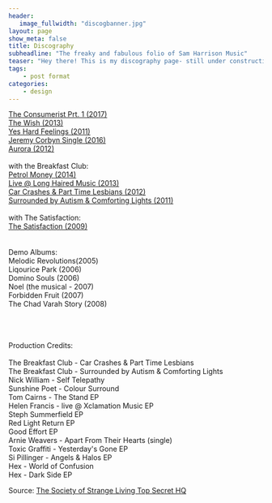 ```yaml
---
header:
   image_fullwidth: "discogbanner.jpg"
layout: page
show_meta: false
title: Discography
subheadline: "The freaky and fabulous folio of Sam Harrison Music"
teaser: "Hey there! This is my discography page- still under construction as the crow flies, but on the way!!! "
tags:
    - post format
categories:
    - design 
---
```

<!--more-->
 <a href="http://samharrisonmusic.com/pages/discog/theconsumerist/">The Consumerist Prt. 1 (2017)</a><br>
  <a href="http://samharrisonmusic.com/pages/discog/thewish/">The Wish (2013)</a><br>
 <a href="http://samharrisonmusic.com/pages/discog/yeshardfeelings/">Yes Hard Feelings (2011)</a><br>
  <a href="http://samharrisonmusic.com/pages/discog/ifeellikejeremycorbyn/">Jeremy Corbyn Single (2016)</a><br>
  <a href="http://samharrisonmusic.com/pages/discog/aurora/">Aurora (2012)</a><br><br>
  with the Breakfast Club:<br>
  <a href="http://samharrisonmusic.com/pages/discog/breakfastclub/petrolmoney/">Petrol Money (2014)</a><br>
    <a href="http://samharrisonmusic.com/pages/discog/breakfastclub/liveatlonghairedmusic/">Live @ Long Haired Music (2013)</a><br>
  <a href="http://samharrisonmusic.com/pages/discog/breakfastclub/carcrashes/">Car Crashes & Part Time Lesbians (2012)</a><br>
  <a href="http://samharrisonmusic.com/pages/discog/breakfastclub/surroundedbyautism/">Surrounded by Autism & Comforting Lights (2011)</a><br><br>
   with The Satisfaction:<br>
   <a href="http://samharrisonmusic.com/pages/discog/thesatisfaction/album/">The Satisfaction (2009)</a><br>
   </a><br><br>
   Demo Albums:<br>
   Melodic Revolutions(2005)</a><br>
   Liqourice Park (2006)</a><br>
   Domino Souls (2006)</a><br>
   Noel (the musical - 2007)</a><br>
   Forbidden Fruit (2007)</a><br>
   The Chad Varah Story (2008)</a><br>
   
   
<br><br><br>
Production Credits:<br><br>
The Breakfast Club - Car Crashes & Part Time Lesbians<br>
The Breakfast Club - Surrounded by Autism & Comforting Lights<br>
Nick William - Self Telepathy<br>
Sunshine Poet - Colour Surround<br>
Tom Cairns - The Stand EP<br>
Helen Francis - live @ Xclamation Music EP<br>
Steph Summerfield EP<br>
Red Light Return EP <br>
Good Effort EP <br>
Arnie Weavers - Apart From Their Hearts (single)<br>
Toxic Graffiti - Yesterday's Gone EP<br>
Si Pillinger - Angels & Halos EP<br>
Hex - World of Confusion<br>
Hex - Dark Side EP
  

Source: [The Society of Strange Living Top Secret HQ](https://www.youtube.com/watch?v=z5NtUWZCbQ4)
